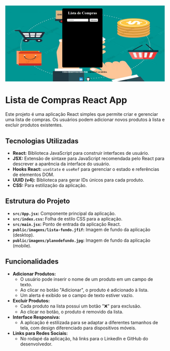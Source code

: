 ![Aplicativo lista](Imagens/AppLista.png)

# Lista de Compras React App

Este projeto é uma aplicação React simples que permite criar e gerenciar uma lista de compras. Os usuários podem adicionar novos produtos à lista e excluir produtos existentes.

## Tecnologias Utilizadas

* **React:** Biblioteca JavaScript para construir interfaces de usuário.
* **JSX:** Extensão de sintaxe para JavaScript recomendada pelo React para descrever a aparência da interface do usuário.
* **Hooks React:** `useState` e `useRef` para gerenciar o estado e referências de elementos DOM.
* **UUID (v4):** Biblioteca para gerar IDs únicos para cada produto.
* **CSS:** Para estilização da aplicação.

## Estrutura do Projeto

* **`src/App.jsx`:** Componente principal da aplicação.
* **`src/index.css`:** Folha de estilo CSS para a aplicação.
* **`src/main.jsx`:** Ponto de entrada da aplicação React.
* **`public/imagens/lista-fundo.jfif`:** Imagem de fundo da aplicação (desktop).
* **`public/imagens/planodefundo.jpg`:** Imagem de fundo da aplicação (mobile).

## Funcionalidades

* **Adicionar Produtos:**
    * O usuário pode inserir o nome de um produto em um campo de texto.
    * Ao clicar no botão "Adicionar", o produto é adicionado à lista.
    * Um alerta é exibido se o campo de texto estiver vazio.
* **Excluir Produtos:**
    * Cada produto na lista possui um botão "❌" para exclusão.
    * Ao clicar no botão, o produto é removido da lista.
* **Interface Responsiva:**
    * A aplicação é estilizada para se adaptar a diferentes tamanhos de tela, com design diferenciado para dispositivos móveis.
* **Links para Redes Sociais:**
    * No rodapé da aplicação, há links para o LinkedIn e GitHub do desenvolvedor.
